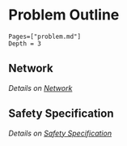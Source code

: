 # Problem Outline
```@contents
Pages=["problem.md"]
Depth = 3
```

## Network
_Details on [Network](./network.md)_

## Safety Specification
_Details on [Safety Specification](./safety_spec.md)_

<!-- ## Branching
_Details on [Branching](./branching.md)_

## Propagate
_Details on [Propagation](./propagate.md)_ -->

